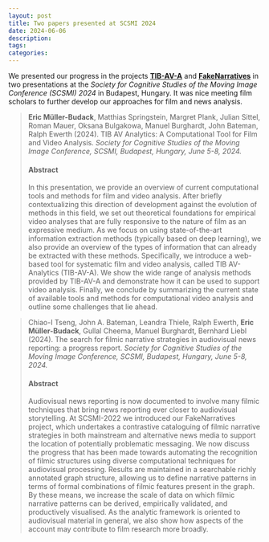 ```yaml
---
layout: post
title: Two papers presented at SCSMI 2024
date: 2024-06-06
description: 
tags: 
categories:
---
```


We presented our progress in the projects [**TIB-AV-A**](https://service.tib.eu/tibava/) and [**FakeNarratives**](https://fakenarratives.github.io/) in two presentations at the *Society for Cognitive Studies of the Moving Image Conference (SCSMI) 2024* in Budapest, Hungary. It was nice meeting film scholars to further develop our approaches for film and news analysis. 

> **Eric Müller-Budack**, Matthias Springstein, Margret Plank, Julian Sittel, Roman Mauer, Oksana Bulgakowa, Manuel Burghardt, John Bateman, Ralph Ewerth (2024). TIB AV Analytics: A Computational Tool for Film and Video Analysis. *Society for Cognitive Studies of the Moving Image Conference, SCSMI, Budapest, Hungary, June 5-8, 2024.*
> #### Abstract
> In this presentation, we provide an overview of current computational tools and methods for film and video analysis. After briefly contextualizing this direction of development against the evolution of methods in this field, we set out theoretical foundations for empirical video analyses that are fully responsive to the nature of film as an expressive medium. As we focus on using state-of-the-art information extraction methods (typically based on deep learning), we also provide an overview of the types of information that can already be extracted with these methods. Specifically, we introduce a web-based tool for systematic film and video analysis, called TIB AV-Analytics (TIB-AV-A). We show the wide range of analysis methods provided by TIB-AV-A and demonstrate how it can be used to support video analysis. Finally, we conclude by summarizing the current state of available tools and methods for computational video analysis and outline some challenges that lie ahead.

> Chiao-I Tseng, John A. Bateman, Leandra Thiele, Ralph Ewerth, **Eric Müller-Budack**, Gullal Cheema, Manuel Burghardt, Bernhard Liebl (2024). The search for filmic narrative strategies in audiovisual news reporting: a progress report. *Society for Cognitive Studies of the Moving Image Conference, SCSMI, Budapest, Hungary, June 5-8, 2024.*
> #### Abstract
> Audiovisual news reporting is now documented to involve many filmic techniques that bring news reporting ever closer to audiovisual storytelling. At SCSMI-2022 we introduced our FakeNarratives project, which undertakes a contrastive cataloguing of filmic narrative strategies in both mainstream and alternative news media to support the location of potentially problematic messaging. We now discuss the progress that has been made towards automating the recognition of filmic structures using diverse computational techniques for audiovisual processing. Results are maintained in a searchable richly annotated graph structure, allowing us to define narrative patterns in terms of formal combinations of filmic features present in the graph. By these means, we increase the scale of data on which filmic narrative patterns can be derived, empirically validated, and productively visualised. As the analytic framework is oriented to audiovisual material in general, we also show how aspects of the account may contribute to film research more broadly. 